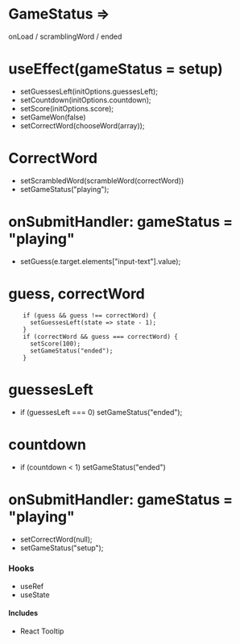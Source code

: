 # GameStatus =>

onLoad / scramblingWord / ended

# useEffect(gameStatus = setup)

- setGuessesLeft(initOptions.guessesLeft);
- setCountdown(initOptions.countdown);
- setScore(initOptions.score);
- setGameWon(false)
- setCorrectWord(chooseWord(array));

# CorrectWord

- setScrambledWord(scrambleWord(correctWord))
- setGameStatus("playing");

# onSubmitHandler: gameStatus = "playing"

- setGuess(e.target.elements["input-text"].value);

# guess, correctWord

```
    if (guess && guess !== correctWord) {
      setGuessesLeft(state => state - 1);
    }
    if (correctWord && guess === correctWord) {
      setScore(100);
      setGameStatus("ended");
    }
```

# guessesLeft

- if (guessesLeft === 0) setGameStatus("ended");

# countdown

- if (countdown < 1) setGameStatus("ended")

# onSubmitHandler: gameStatus = "playing"

- setCorrectWord(null);
- setGameStatus("setup");

### Hooks

- useRef
- useState

#### Includes

- React Tooltip
